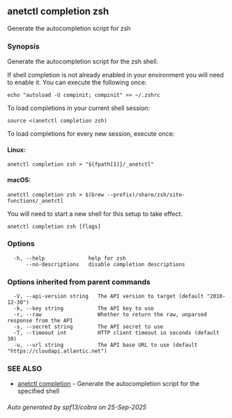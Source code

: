 ## anetctl completion zsh

Generate the autocompletion script for zsh

### Synopsis

Generate the autocompletion script for the zsh shell.

If shell completion is not already enabled in your environment you will need
to enable it.  You can execute the following once:

	echo "autoload -U compinit; compinit" >> ~/.zshrc

To load completions in your current shell session:

	source <(anetctl completion zsh)

To load completions for every new session, execute once:

#### Linux:

	anetctl completion zsh > "${fpath[1]}/_anetctl"

#### macOS:

	anetctl completion zsh > $(brew --prefix)/share/zsh/site-functions/_anetctl

You will need to start a new shell for this setup to take effect.


```
anetctl completion zsh [flags]
```

### Options

```
  -h, --help              help for zsh
      --no-descriptions   disable completion descriptions
```

### Options inherited from parent commands

```
  -V, --api-version string   The API version to target (default "2010-12-30")
  -k, --key string           The API key to use
  -r, --raw                  Whether to return the raw, unparsed response from the API
  -s, --secret string        The API secret to use
  -T, --timeout int          HTTP client timeout in seconds (default 30)
  -u, --url string           The API base URL to use (default "https://cloudapi.atlantic.net")
```

### SEE ALSO

* [anetctl completion](anetctl_completion.md)	 - Generate the autocompletion script for the specified shell

###### Auto generated by spf13/cobra on 25-Sep-2025
